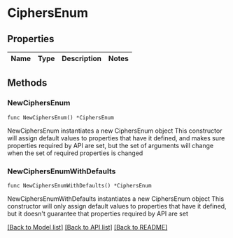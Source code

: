 # CiphersEnum

## Properties

Name | Type | Description | Notes
------------ | ------------- | ------------- | -------------

## Methods

### NewCiphersEnum

`func NewCiphersEnum() *CiphersEnum`

NewCiphersEnum instantiates a new CiphersEnum object
This constructor will assign default values to properties that have it defined,
and makes sure properties required by API are set, but the set of arguments
will change when the set of required properties is changed

### NewCiphersEnumWithDefaults

`func NewCiphersEnumWithDefaults() *CiphersEnum`

NewCiphersEnumWithDefaults instantiates a new CiphersEnum object
This constructor will only assign default values to properties that have it defined,
but it doesn't guarantee that properties required by API are set


[[Back to Model list]](../README.md#documentation-for-models) [[Back to API list]](../README.md#documentation-for-api-endpoints) [[Back to README]](../README.md)


